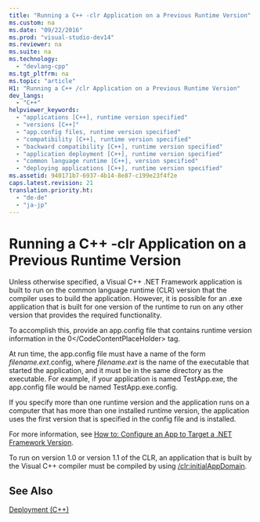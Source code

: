 ```yaml
---
title: "Running a C++ -clr Application on a Previous Runtime Version"
ms.custom: na
ms.date: "09/22/2016"
ms.prod: "visual-studio-dev14"
ms.reviewer: na
ms.suite: na
ms.technology: 
  - "devlang-cpp"
ms.tgt_pltfrm: na
ms.topic: "article"
H1: "Running a C++ /clr Application on a Previous Runtime Version"
dev_langs: 
  - "C++"
helpviewer_keywords: 
  - "applications [C++], runtime version specified"
  - "versions [C++]"
  - "app.config files, runtime version specified"
  - "compatibility [C++], runtime version specified"
  - "backward compatibility [C++], runtime version specified"
  - "application deployment [C++], runtime version specified"
  - "common language runtime [C++], version specified"
  - "deploying applications [C++], runtime version specified"
ms.assetid: 940171b7-6937-4b14-8e87-c199e23f4f2e
caps.latest.revision: 21
translation.priority.ht: 
  - "de-de"
  - "ja-jp"
---
```

# Running a C++ -clr Application on a Previous Runtime Version
Unless otherwise specified, a Visual C++ .NET Framework application is built to run on the common language runtime (CLR) version that the compiler uses to build the application. However, it is possible for an .exe application that is built for one version of the runtime to run on any other version that provides the required functionality.  
  
 To accomplish this, provide an app.config file that contains runtime version information in the <CodeContentPlaceHolder>0\</CodeContentPlaceHolder> tag.  
  
 At run time, the app.config file must have a name of the form *filename.ext*.config, where *filename.ext* is the name of the executable that started the application, and it must be in the same directory as the executable. For example, if your application is named TestApp.exe, the app.config file would be named TestApp.exe.config.  
  
 If you specify more than one runtime version and the application runs on a computer that has more than one installed runtime version, the application uses the first version that is specified in the config file and is installed.  
  
 For more information, see [How to: Configure an App to Target a .NET Framework Version](assetId:///5247b307-89ca-417b-8dd0-e8f9bd2f4717).  
  
 To run on version 1.0 or version 1.1 of the CLR, an application that is built by the Visual C++ compiler must be compiled by using [/clr:initialAppDomain](../vs140/-clr--common-language-runtime-compilation-.md).  
  
## See Also  
 [Deployment (C++)](../vs140/deploying-native-desktop-applications--visual-c---.md)